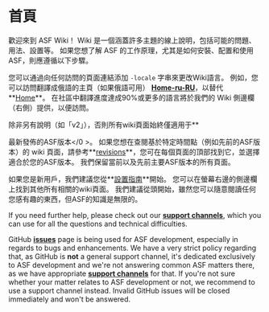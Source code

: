# 首頁

歡迎來到 ASF Wiki！ Wiki 是一個涵蓋許多主題的線上說明，包括可能的問題、用法、設置等。 如果您想了解 ASF 的工作原理，尤其是如何安裝、配置和使用 ASF，則應遵循以下步驟。

您可以通過向任何訪問的頁面連結添加 `-locale` 字串來更改Wiki語言。 例如，您可以訪問翻譯成俄語的主頁（如果俄語可用） **[Home-ru-RU](https://github.com/JustArchiNET/ArchiSteamFarm/wiki/Home-ru-RU)**，以替代**[Home](https://github.com/JustArchiNET/ArchiSteamFarm/wiki/Home)**。 在社區中翻譯進度達成90%或更多的語言將於我們的 Wiki 側邊欄（右側）提供，以便訪問。

除非另有說明（如「v2」），否則所有wiki頁面始終僅適用于**

最新發佈的ASF版本</0 >。 如果您想在查閱基於特定時間點（例如先前的ASF版本）的 wiki 頁面，請參考**[revisions](https://github.com/JustArchiNET/ArchiSteamFarm/wiki/_history)**，您可在每個頁面的頂部找到它，並選擇適合於您的ASF版本。 我們保留當前以及先前主要ASF版本的所有頁面。</p> 

如果您是新用戶，我們建議您從**[設置指南](https://github.com/JustArchiNET/ArchiSteamFarm/wiki/Setting-up)**開始。 您可以在螢幕右邊的側邊欄上找到其他所有相關的wiki頁面。 我們建議從頭開始，雖然您可以隨意閱讀任何您感有趣的東西，但ASF的知識是無限的。

If you need further help, please check out our **[support channels](https://github.com/JustArchiNET/ArchiSteamFarm/blob/main/.github/SUPPORT.md)**, which you can use for all the questions and technical difficulties.

GitHub **[issues](https://github.com/JustArchiNET/ArchiSteamFarm/issues)** page is being used for ASF development, especially in regards to bugs and enhancements. We have a very strict policy regarding that, as GitHub is **not** a general support channel, it's dedicated exclusively to ASF development and we're not answering common ASF matters there, as we have appropriate **[support channels](https://github.com/JustArchiNET/ArchiSteamFarm/blob/main/.github/SUPPORT.md)** for that. If you're not sure whether your matter relates to ASF development or not, we recommend to use a support channel instead. Invalid GitHub issues will be closed immediately and won't be answered.